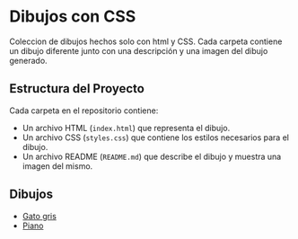 # Dibujos con CSS

Coleccion de dibujos hechos solo con html y CSS. Cada carpeta contiene un dibujo diferente junto con una descripción y una imagen del dibujo generado.

## Estructura del Proyecto

Cada carpeta en el repositorio contiene:
- Un archivo HTML (`index.html`) que representa el dibujo.
- Un archivo CSS (`styles.css`) que contiene los estilos necesarios para el dibujo.
- Un archivo README (`README.md`) que describe el dibujo y muestra una imagen del mismo.

## Dibujos

- [Gato gris](gatoGris/README.md)
- [Piano](piano/README.md)

